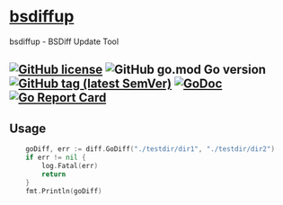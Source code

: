 # [bsdiffup](https://github.com/Maicarons/bsdiffup)
bsdiffup - BSDiff Update Tool

[![GitHub license](https://img.shields.io/github/license/Maicarons/bsdiffup?style=flat-square)](https://github.com/Maicarons/bsdiffup/blob/master/LICENSE)
![GitHub go.mod Go version](https://img.shields.io/github/go-mod/go-version/Maicarons/bsdiffup?style=flat-square)
[![GitHub tag (latest SemVer)](https://img.shields.io/github/tag/Maicarons/bsdiffup?style=flat-square)](https://github.com/Maicarons/bsdiffup)
[![GoDoc](https://godoc.org/github.com/Maicarons/bsdiffup?status.svg)](https://pkg.go.dev/github.com/Maicarons/bsdiffup)
[![Go Report Card](https://goreportcard.com/badge/github.com/Maicarons/bsdiffup?style=flat-square)](https://goreportcard.com/report/github.com/Maicarons/bsdiffup)
---

## Usage
```go
	goDiff, err := diff.GoDiff("./testdir/dir1", "./testdir/dir2")
	if err != nil {
		log.Fatal(err)
		return
	}
	fmt.Println(goDiff)
```
